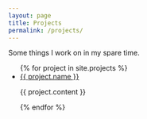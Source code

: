 ```yaml
---
layout: page
title: Projects
permalink: /projects/
---
```

Some things I work on in my spare time.

<ul>
{% for project in site.projects %}
      <li>
        <a href="{{ project.link }}">{{ project.name }}</a>
        <p>{{ project.content }}</p>
      </li>
{% endfor %}
</ul>
